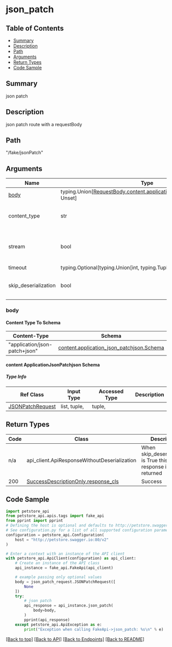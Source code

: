 <a name="jsonpatch"></a>
# **json_patch**

## Table of Contents
- [Summary](#summary)
- [Description](#description)
- [Path](#path)
- [Arguments](#arguments)
- [Return Types](#return-types)
- [Code Sample](#code-sample)

## Summary
json patch

## Description
json patch route with a requestBody

## Path
"/fake/jsonPatch"

## Arguments

Name | Type | Description  | Notes
------------- | ------------- | ------------- | -------------
[body](#request_body) | typing.Union[[RequestBody.content.application_json_patchjson.schema](#request_body_request_bodycontentapplication_json_patchjsonschema), Unset] | optional, default is unset |
content_type | str | optional, default is 'application/json-patch+json' | Selects the schema and serialization of the request body
stream | bool | default is False | if True then the response.content will be streamed and loaded from a file like object. When downloading a file, set this to True to force the code to deserialize the content to a FileSchema file
timeout | typing.Optional[typing.Union[int, typing.Tuple]] | default is None | the timeout used by the rest client
skip_deserialization | bool | default is False | when True, headers and body will be unset and an instance of api_client.ApiResponseWithoutDeserialization will be returned

### <a id="request_body" >body</a>

#### Content Type To Schema
Content-Type | Schema
------------ | -------
"application/json-patch+json" | [content.application_json_patchjson.Schema](#content-applicationjsonpatchjson-schema)

#### content ApplicationJsonPatchjson Schema

##### Type Info
Ref Class | Input Type | Accessed Type | Description
--------- | ---------- | ------------- | ------------
[JSONPatchRequest](../../components/schemas/json_patch_request.JSONPatchRequest.md#json_patch_request) | list, tuple,  | tuple,  |

## Return Types

Code | Class | Description
------------- | ------------- | -------------
n/a | api_client.ApiResponseWithoutDeserialization | When skip_deserialization is True this response is returned
200 | [SuccessDescriptionOnly.response_cls](../../../components/responses/response_success_description_only.md#response_success_description_onlyresponse_cls) | Success

## Code Sample

```python
import petstore_api
from petstore_api.apis.tags import fake_api
from pprint import pprint
# Defining the host is optional and defaults to http://petstore.swagger.io:80/v2
# See configuration.py for a list of all supported configuration parameters.
configuration = petstore_api.Configuration(
    host = "http://petstore.swagger.io:80/v2"
)

# Enter a context with an instance of the API client
with petstore_api.ApiClient(configuration) as api_client:
    # Create an instance of the API class
    api_instance = fake_api.FakeApi(api_client)

    # example passing only optional values
    body = json_patch_request.JSONPatchRequest([
        None
    ])
    try:
        # json patch
        api_response = api_instance.json_patch(
            body=body,
        )
        pprint(api_response)
    except petstore_api.ApiException as e:
        print("Exception when calling FakeApi->json_patch: %s\n" % e)
```

[[Back to top]](#top) [[Back to API]](../FakeApi.md) [[Back to Endpoints]](../../../../README.md#Endpoints) [[Back to README]](../../../../README.md)
